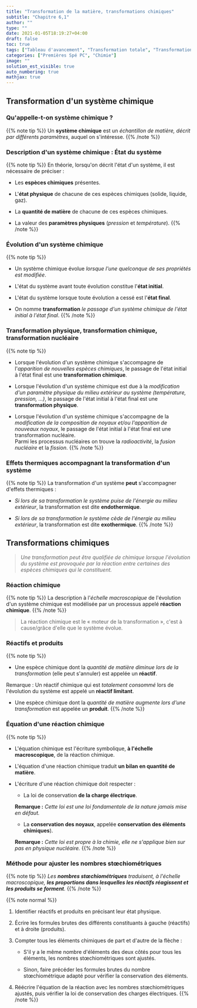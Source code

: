 ```yaml
---
title: "Transformation de la matière, transformations chimiques"
subtitle: "Chapitre 6,1"
author: ""
type: ""
date: 2021-01-05T18:19:27+04:00
draft: false
toc: true
tags: ["Tableau d'avancement", "Transformation totale", "Transformation limitée", "Avancement"]
categories: ["Premières Spé PC", "Chimie"]
image: ""
solution_est_visible: true
auto_numbering: true
mathjax: true
---
```


## Transformation d'un système chimique

### Qu'appelle-t-on système chimique ?

{{% note tip %}}
Un **système chimique** est un *échantillon de matière, décrit par différents paramètres*, auquel on s'intéresse.
{{% /note %}}


### Description d'un système chimique : État du système


{{% note tip %}}
En théorie, lorsqu'on décrit l'état d'un système, il est nécessaire de préciser :

- Les **espèces chimiques** présentes.

- L'**état physique** de chacune de ces espèces chimiques (solide, liquide, gaz).

- La **quantité de matière** de chacune de ces espèces chimiques.

- La valeur des **paramètres physiques** (*pression* et *température*).
{{% /note %}}


### Évolution d'un système chimique

{{% note tip %}}
- Un système chimique évolue *lorsque l'une quelconque de ses propriétés est modifiée*.

- L'état du système avant toute évolution constitue l'**état initial**.

- L'état du système lorsque toute évolution a cessé est l'**état final**.

- On nomme **transformation** *le passage d'un système chimique de l'état initial à l'état final*.
{{% /note %}}


### Transformation physique, transformation chimique, transformation nucléaire

{{% note tip %}}
- Lorsque l'évolution d'un système chimique s'accompagne de l'*apparition de nouvelles espèces chimiques*, le passage de l'état initial à l'état final est une **transformation chimique**.

- Lorsque l'évolution d'un système chimique est due à la *modification d'un paramètre physique du milieu extérieur au système (température, pression, ...)*, le passage de l'état initial à l'état final est une **transformation physique**.

- Lorsque l'évolution d'un système chimique s'accompagne de la *modification de la composition de noyaux et/ou l'apparition de nouveaux noyaux*, le passage de l'état initial à l'état final est une transformation nucléaire.\
    Parmi les processus nucléaires on trouve la *radioactivité*, la *fusion nucléaire* et la *fission*.
{{% /note %}}


### Effets thermiques accompagnant la transformation d'un système

{{% note tip %}}
La transformation d'un système **peut** s'accompagner d'effets thermiques :

- *Si lors de sa transformation le système puise de l'énergie au milieu extérieur*, la transformation est dite **endothermique**.

- *Si lors de sa transformation le système cède de l'énergie au milieu extérieur*, la transformation est dite **exothermique**.
{{% /note %}}


## Transformations chimiques

> *Une transformation peut être qualifiée de chimique lorsque l'évolution du système est provoquée par la réaction entre certaines des espèces chimiques qui le constituent.*

### Réaction chimique

{{% note tip %}}
La description à l'*échelle macroscopique* de l'évolution d'un système chimique est modélisée par un processus appelé **réaction chimique**.
{{% /note %}}


> La réaction chimique est le « moteur de la transformation », c'est à cause/grâce d'elle que le système évolue.

### Réactifs et produits

{{% note tip %}}
- Une espèce chimique dont la *quantité de matière diminue lors de la transformation* (elle peut s'annuler) est appelée un **réactif**.

Remarque
: Un réactif chimique qui est *totalement consommé* lors de l'évolution du système est appelé un **réactif limitant**.

- Une espèce chimique dont la *quantité de matière augmente lors d'une transformation* est appelée un **produit**.
{{% /note %}}


### Équation d'une réaction chimique

{{% note tip %}}
- L'équation chimique est l'écriture symbolique, **à l'échelle macroscopique**, de la réaction chimique.

- L'équation d'une réaction chimique traduit **un bilan en quantité de matière**.

- L'écriture d'une réaction chimique doit respecter :

    - La loi de conservation **de la charge électrique**.

    **Remarque :** *Cette loi est une loi fondamentale de la nature jamais mise en défaut.*

    - La **conservation des noyaux**, appelée **conservation des éléments chimiques**).

    **Remarque :** *Cette loi est propre à la chimie, elle ne s'applique bien sur pas en physique nucléaire.*
{{% /note %}}


### Méthode pour ajuster les nombres stœchiométriques

{{% note tip %}}
*Les **nombres stœchiométriques** traduisent, à l'échelle macroscopique, **les proportions dans lesquelles les réactifs réagissent et les produits se forment**.*
{{% /note %}}

{{% note normal %}}
1. Identifier réactifs et produits en précisant leur état physique.

2. Écrire les formules brutes des différents constituants à gauche (réactifs) et à droite (produits).

3. Compter tous les éléments chimiques de part et d'autre de la flèche :

    - S'il y a le même nombre d'éléments des deux côtés pour tous les éléments, les nombres stœchiométriques sont ajustés.

    - Sinon, faire précéder les formules brutes du nombre stœchiométrique adapté pour vérifier la conservation des éléments.

4. Réécrire l'équation de la réaction avec les nombres stœchiométriques ajustés, puis vérifier la loi de conservation des charges électriques.
{{% /note %}}

